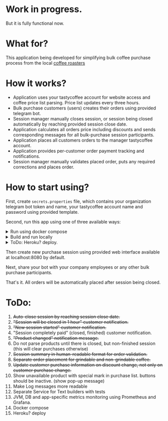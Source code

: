 # Work in progress.
   But it is fully functional now.

# What for?
This application being developed for simplifying bulk coffee purchase process from the local <a href="https://tastycoffee.ru/"> coffee roasters</a>

# How it works?
- Application uses your tastycoffee account for website access and coffee price list parsing. Price list updates every three hours.
- Bulk purchase customers (users) creates their orders using provided telegram bot.
- Session manager manually closes session, or session being closed automatically by reaching provided session close date.
- Application calculates all orders price including discounts and sends corresponding messages for all bulk-purchase session participants.
- Application places all customers orders to the manager tastycoffee account.
- Application provides per-customer order payment tracking and notifications.
- Session manager manually validates placed order, puts any required corrections and places order.

# How to start using?
First, create <code>secrets.properties</code> file, which contains your organization telegram bot token and name, your tastycoffee account name and password using provided template.

Second, run this app using one of three available ways:

<details>
  <summary>Run using docker compose</summary>

   ```sh
   docker compose up
   ```
</details>

<details>
  <summary>Build and run locally</summary>
Please do not forget to install, configure and start all requirement dependencies.

1. Clone the repo
   ``` sh 
   git clone https://github.com/AlxStenshin/TastyCoffeeBulkPurchase.git
   ```
2. Navigate to source dir
   ``` sh
   cd TastyCoffeeBulkPurchase/
   ```
3. Build
   ``` sh
   ./gradlew clean build
   ```
4. Build Jar and start the application
    ```sh
    ./gradlew bootJar && java -jar build/libs/TastyCoffeeBulkPurchase.jar
    ```
</details>

<details>
  <summary>ToDo: Heroku? deploy.</summary>
</details>

Then create new purchase session using provided web interface available at localhost:8080 by default.

Next, share your bot with your company employees or any other bulk purchase participants.

That's it. All orders will be automatically placed after session being closed.

# ToDo:
1) ~~Auto-close session by reaching session close date.~~
2) ~~"Session will be closed in 1 hour" customer notification.~~
3) ~~"New session started" customer notification.~~
4) "Session completely paid" (closed, finished) customer notification.
5) ~~"Product changed" notification message.~~
6) Do not parse products until there is closed, but non-finished session (this will clear purchases otherwise)
7) ~~Session summary in human-readable format for order validation.~~
8) ~~Separate order placement for grindable and non-grindable coffee.~~
9) ~~Update customer purchase information on discount change, not only on customer purchase change.~~
10) Show unavailable product with special mark in purchase list. buttons should be inactive. (show pop-up message)
11) Make Log messages more readable
12) Separate Service for Text builders with tests
13) JVM, DB and app-specific metrics monitoring using Prometheus and Grafana.
14) Docker compose
15) Heroku? deploy